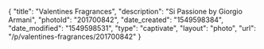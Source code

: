 {
    "title": "Valentines Fragrances",
    "description": "Si Passione by Giorgio Armani",
    "photoId": "201700842",
    "date_created": "1549598384",
    "date_modified": "1549598531",
    "type": "captivate",
    "layout": "photo",
    "url": "\/p\/valentines-fragrances\/201700842"
}